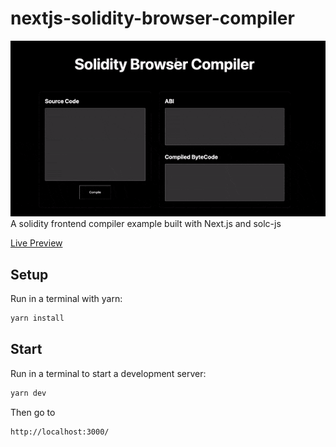 

# nextjs-solidity-browser-compiler

![Preview](/solidity-browser-compiler.gif)
A solidity frontend compiler example built with Next.js and solc-js

[Live Preview](https://nextjs-solidity-browser-compiler.vercel.app/)

## Setup

Run in a terminal with yarn:

```bash
yarn install
```


## Start

Run in a terminal to start a development server:

```bash
yarn dev
```

Then go to
```
http://localhost:3000/
```
